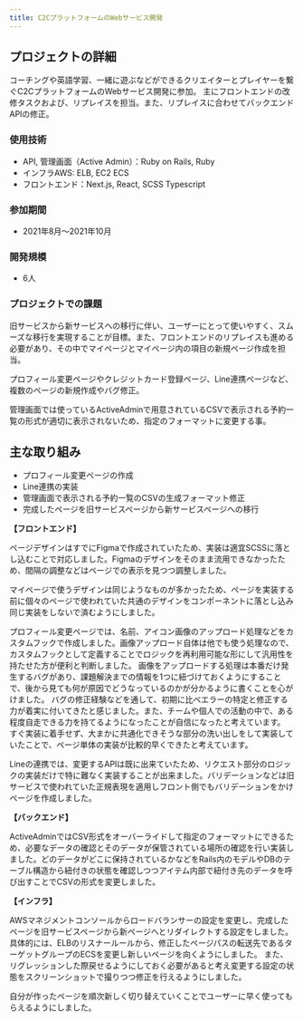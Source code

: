```yaml
---
title: C2CプラットフォームのWebサービス開発
---
```


## プロジェクトの詳細

コーチングや英語学習、一緒に遊ぶなどができるクリエイターとプレイヤーを繋ぐC2CプラットフォームのWebサービス開発に参加。
主にフロントエンドの改修タスクおよび、リプレイスを担当。また、リプレイスに合わせてバックエンドAPIの修正。

### 使用技術

- API, 管理画面（Active Admin）：Ruby on Rails, Ruby
- インフラAWS: ELB, EC2 ECS
- フロントエンド：Next.js, React, SCSS Typescript

### 参加期間

- 2021年8月〜2021年10月

### 開発規模

- 6人

### プロジェクトでの課題

旧サービスから新サービスへの移行に伴い、ユーザーにとって使いやすく、スムーズな移行を実現することが目標。また、フロントエンドのリプレイスも進める必要があり、その中でマイページとマイページ内の項目の新規ページ作成を担当。

プロフィール変更ページやクレジットカード登録ページ、Line連携ページなど、複数のページの新規作成やバグ修正。

管理画面では使っているActiveAdminで用意されているCSVで表示される予約一覧の形式が適切に表示されないため、指定のフォーマットに変更する事。

## 主な取り組み

- プロフィール変更ページの作成
- Line連携の実装
- 管理画面で表示される予約一覧のCSVの生成フォーマット修正
- 完成したページを旧サービスページから新サービスページへの移行

**【フロントエンド】**

ページデザインはすでにFigmaで作成されていたため、実装は適宜SCSSに落とし込むことで対応しました。Figmaのデザインをそのまま流用できなかったため、間隔の調整などはページでの表示を見つつ調整しました。

マイページで使うデザインは同じようなものが多かったため、ページを実装する前に個々のページで使われていた共通のデザインをコンポーネントに落とし込み同じ実装をしないで済むようにしました。

プロフィール変更ページでは、名前、アイコン画像のアップロード処理などをカスタムフックで作成しました。画像アップロード自体は他でも使う処理なので、カスタムフックとして定義することでロジックを再利用可能な形にして汎用性を持たせた方が便利と判断しました。
画像をアップロードする処理は本番だけ発生するバグがあり、課題解決までの情報を1つに紐づけておくようにすることで、後から見ても何が原因でどうなっているのかが分かるように書くことを心がけました。
バグの修正経験などを通して、初期に比べエラーの特定と修正する力が着実に付いてきたと感じました。また、チームや個人での活動の中で、ある程度自走できる力を持てるようになったことが自信になったと考えています。
すぐ実装に着手せず、大まかに共通化できそうな部分の洗い出しをして実装していたことで、ページ単体の実装が比較的早くできたと考えています。

Lineの連携では、変更するAPIは既に出来ていたため、リクエスト部分のロジックの実装だけで特に難なく実装することが出来ました。バリデーションなどは旧サービスで使われていた正規表現を適用しフロント側でもバリデーションをかけページを作成しました。

**【バックエンド】**

ActiveAdminではCSV形式をオーバーライドして指定のフォーマットにできるため、必要なデータの確認とそのデータが保管されている場所の確認を行い実装しました。どのデータがどこに保持されているかなどをRails内のモデルやDBのテーブル構造から紐付きの状態を確認しつつアイテム内部で紐付き先のデータを呼び出すことでCSVの形式を変更しました。

**【インフラ】**

AWSマネジメントコンソールからロードバランサーの設定を変更し、完成したページを旧サービスページから新ページへとリダイレクトする設定をしました。具体的には、ELBのリスナールールから、修正したページパスの転送先であるターゲットグループのECSを変更し新しいページを向くようにしました。
また、リグレッションした際戻せるようにしておく必要があると考え変更する設定の状態をスクリーンショットで撮りつつ修正を行えるようにしました。

自分が作ったページを順次新しく切り替えていくことでユーザーに早く使ってもらえるようにしました。
